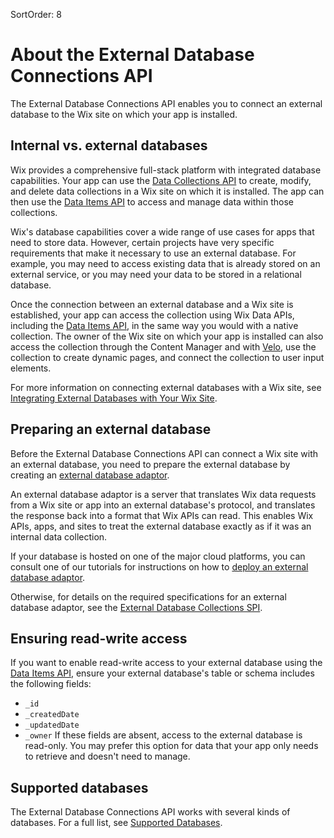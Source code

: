 SortOrder: 8
# About the External Database Connections API

The External Database Connections API enables you to connect an external database to the Wix site on which your app is installed.

## Internal vs. external databases

Wix provides a comprehensive full-stack platform with integrated database capabilities. Your app can use the [Data Collections API](https://dev.wix.com/api/rest/wix-data/wix-data/data-collections) to create, modify, and delete data collections in a Wix site on which it is installed. The app can then use the [Data Items API](https://dev.wix.com/api/rest/wix-data/wix-data/data-items) to access and manage data within those collections.

Wix's database capabilities cover a wide range of use cases for apps that need to store data. However, certain projects have very specific requirements that make it necessary to use an external database. For example, you may need to access existing data that is already stored on an external service, or you may need your data to be stored in a relational database.

Once the connection between an external database and a Wix site is established, your app can access the collection using Wix Data APIs, including the [Data Items API](https://dev.wix.com/api/rest/wix-data/wix-data/data-items), in the same way you would with a native collection. The owner of the Wix site on which your app is installed can also access the collection through the Content Manager and with [Velo](https://www.wix.com/velo/reference/wix-data), use the collection to create dynamic pages, and connect the collection to user input elements.

For more information on connecting external databases with a Wix site, see [Integrating External Databases with Your Wix Site](https://support.wix.com/en/article/velo-integrating-external-databases-with-your-wix-site).

## Preparing an external database

Before the External Database Connections API can connect a Wix site with an external database, you need to prepare the external database by creating an [external database adaptor](https://support.wix.com/en/article/velo-integrating-external-databases-with-your-wix-site#what-is-an-external-database-adaptor).

An external database adaptor is a server that translates Wix data requests from a Wix site or app into an external database's protocol, and translates the response back into a format that Wix APIs can read. This enables Wix APIs, apps, and sites to treat the external database exactly as if it was an internal data collection.

If your database is hosted on one of the major cloud platforms, you can consult one of our tutorials for instructions on how to [deploy an external database adaptor](https://support.wix.com/en/article/velo-integrating-external-databases-with-your-wix-site#deploy-an-external-database-adaptor).

Otherwise, for details on the required specifications for an external database adaptor, see the [External Database Collections SPI](https://www.wix.com/velo/reference/spis/external-database-collections).

## Ensuring read-write access

If you want to enable read-write access to your external database using the [Data Items API](https://dev.wix.com/api/rest/wix-data/wix-data/data-items), ensure your external database's table or schema includes the following fields:
* `_id`
* `_createdDate`
* `_updatedDate`
* `_owner`
If these fields are absent, access to the external database is read-only. You may prefer this option for data that your app only needs to retrieve and doesn't need to manage.

## Supported databases
The External Database Connections API works with several kinds of databases. For a full list, see [Supported Databases](https://support.wix.com/en/article/velo-integrating-external-databases-with-your-wix-site#supported-databases).
